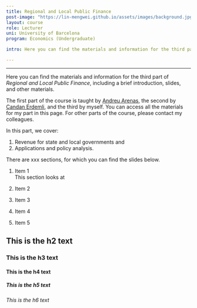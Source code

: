 ```yaml
---
title: Regional and Local Public Finance
post-image: "https://lin-mengwei.github.io/assets/images/background.jpg"
layout: course
role: Lecturer
uni: University of Barcelona
program: Economics (Undergraduate)

intro: Here you can find the materials and information for the third part of <b>Regional and Local Public Finance</b>, covering "Revenue for state and local governments and "Applications and policy analysis.</li></ol>

---
```


---

Here you can find the materials and information for the third part of *Regional and Local Public Finance*, including a brief introduction, slides, and other materials.


The first part of the course is taught by [Andreu Arenas](https://sites.google.com/site/andreuarenasweb/home), the second by [Candan Erdemli](https://ieb.ub.edu/en/researcher/erdemli-candan/), and the third by myself. You can access all the materials for my part in this page. For other parts of the course, please contact my colleagues.

In this part, we cover:

1. Revenue for state and local governments and 
2. Applications and policy analysis.

There are xxx sections, for which you can find the slides below.

1. Item 1
<br> This section looks at 
2. Item 2

3. Item 3

4. Item 4

5. Item 5

## This is the h2 text
### This is the h3 text
#### This is the h4 text
##### This is the h5 text
###### This is the h6 text
